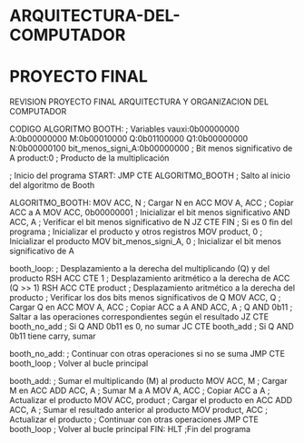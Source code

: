 # ARQUITECTURA-DEL-COMPUTADOR
# PROYECTO FINAL
REVISION PROYECTO FINAL ARQUITECTURA Y ORGANIZACION DEL COMPUTADOR

CODIGO ALGORITMO BOOTH:
; Variables
vauxi:0b00000000
A:0b00000000
M:0b00010000
Q:0b01100000
Q1:0b00000000
N:0b00000100
bit_menos_signi_A:0b00000000 ; Bit menos significativo de A
product:0 ; Producto de la multiplicación

; Inicio del programa
START:
    JMP CTE 
    ALGORITMO_BOOTH ; Salto al inicio del algoritmo de Booth

ALGORITMO_BOOTH:
    MOV ACC, N ; Cargar N en ACC
    MOV A, ACC ; Copiar ACC a A
    MOV ACC, 0b00000001 ; Inicializar el bit menos significativo
    AND ACC, A ; Verificar el bit menos significativo de N
    JZ CTE 
    FIN        ; Si es 0 fin del programa
    ; Inicializar el producto y otros registros
    MOV product, 0 ; Inicializar el producto
    MOV bit_menos_signi_A, 0 ; Inicializar el bit menos significativo de A
    
booth_loop:
    ; Desplazamiento a la derecha del multiplicando (Q) y del producto
    RSH ACC CTE 1 ; Desplazamiento aritmético a la derecha de ACC (Q >> 1)
    RSH ACC CTE product ; Desplazamiento aritmético a la derecha del producto
    ; Verificar los dos bits menos significativos de Q
    MOV ACC, Q ; Cargar Q en ACC
    MOV A, ACC ; Copiar ACC a A
    AND ACC, A ; Q AND 0b11
    ; Saltar a las operaciones correspondientes según el resultado
    JZ CTE 
    booth_no_add ; Si Q AND 0b11 es 0, no sumar
    JC CTE 
    booth_add ; Si Q AND 0b11 tiene carry, sumar
    
booth_no_add:
        ; Continuar con otras operaciones si no se suma
        JMP CTE 
        booth_loop ; Volver al bucle principal

booth_add:
        ; Sumar el multiplicando (M) al producto
        MOV ACC, M ; Cargar M en ACC
        ADD ACC, A ; Sumar M a A
        MOV A, ACC ; Copiar ACC a A
        ; Actualizar el producto
        MOV ACC, product ; Cargar el producto en ACC
        ADD ACC, A ; Sumar el resultado anterior al producto
        MOV product, ACC ; Actualizar el producto
        ; Continuar con otras operaciones
        JMP CTE 
        booth_loop ; Volver al bucle principal
FIN:
    HLT  ;Fin del programa

